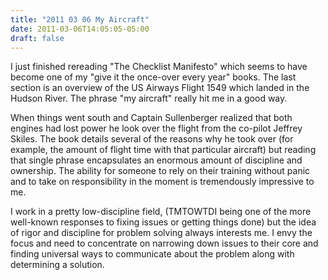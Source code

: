 ```yaml
---
title: "2011 03 06 My Aircraft"
date: 2011-03-06T14:05:05-05:00
draft: false
---
```


I just finished rereading "The Checklist Manifesto" which seems to have become one of my "give it the once-over every year" books. The last section is an overview of the US Airways Flight 1549 which landed in the Hudson River. The phrase "my aircraft" really hit me in a good way.

When things went south and Captain Sullenberger realized that both engines had lost power he look over the flight from the co-pilot Jeffrey Skiles. The book details several of the reasons why he took over (for example, the amount of flight time with that particular aircraft) but reading that single phrase encapsulates an enormous amount of discipline and ownership. The ability for someone to rely on their training without panic and to take on responsibility in the moment is tremendously impressive to me. 

I work in a pretty low-discipline field, (TMTOWTDI being one of the more well-known responses to fixing issues or getting things done) but the idea of rigor and discipline for problem solving always interests me. I envy the focus and need to concentrate on narrowing down issues to their core and finding universal ways to communicate about the problem along with determining a solution.
